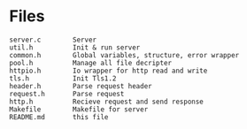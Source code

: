 # Files
    server.c        Server
    util.h          Init & run server
    common.h        Global variables, structure, error wrapper
    pool.h          Manage all file decripter
    httpio.h        Io wrapper for http read and write
    tls.h           Init Tls1.2
    header.h        Parse request header
    request.h       Parse request
    http.h          Recieve request and send response
    Makefile        Makefile for server
    README.md       this file
  